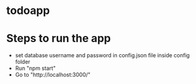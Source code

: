 # todoapp

# Steps to run the app
   
   - set database username and password in config.json file inside config folder
   - Run "npm start"
   - Go to "http://localhost:3000/"
